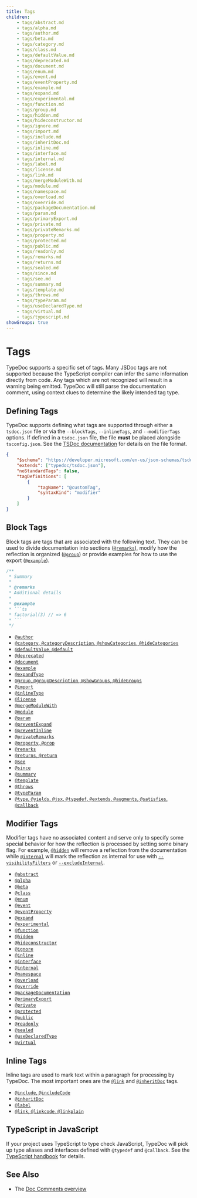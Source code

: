```yaml
---
title: Tags
children:
    - tags/abstract.md
    - tags/alpha.md
    - tags/author.md
    - tags/beta.md
    - tags/category.md
    - tags/class.md
    - tags/defaultValue.md
    - tags/deprecated.md
    - tags/document.md
    - tags/enum.md
    - tags/event.md
    - tags/eventProperty.md
    - tags/example.md
    - tags/expand.md
    - tags/experimental.md
    - tags/function.md
    - tags/group.md
    - tags/hidden.md
    - tags/hideconstructor.md
    - tags/ignore.md
    - tags/import.md
    - tags/include.md
    - tags/inheritDoc.md
    - tags/inline.md
    - tags/interface.md
    - tags/internal.md
    - tags/label.md
    - tags/license.md
    - tags/link.md
    - tags/mergeModuleWith.md
    - tags/module.md
    - tags/namespace.md
    - tags/overload.md
    - tags/override.md
    - tags/packageDocumentation.md
    - tags/param.md
    - tags/primaryExport.md
    - tags/private.md
    - tags/privateRemarks.md
    - tags/property.md
    - tags/protected.md
    - tags/public.md
    - tags/readonly.md
    - tags/remarks.md
    - tags/returns.md
    - tags/sealed.md
    - tags/since.md
    - tags/see.md
    - tags/summary.md
    - tags/template.md
    - tags/throws.md
    - tags/typeParam.md
    - tags/useDeclaredType.md
    - tags/virtual.md
    - tags/typescript.md
showGroups: true
---
```


# Tags

TypeDoc supports a specific set of tags. Many JSDoc tags are not supported because the TypeScript
compiler can infer the same information directly from code. Any tags which are not recognized will
result in a warning being emitted. TypeDoc will still parse the documentation comment, using context
clues to determine the likely intended tag type.

## Defining Tags

TypeDoc supports defining what tags are supported through either a `tsdoc.json` file or via the
`--blockTags`, `--inlineTags`, and `--modifierTags` options. If defined in a `tsdoc.json` file,
the file **must** be placed alongside `tsconfig.json`. See the
[TSDoc documentation](https://tsdoc.org/pages/packages/tsdoc-config/) for details on the file format.

```json
{
    "$schema": "https://developer.microsoft.com/en-us/json-schemas/tsdoc/v0/tsdoc.schema.json",
    "extends": ["typedoc/tsdoc.json"],
    "noStandardTags": false,
    "tagDefinitions": [
        {
            "tagName": "@customTag",
            "syntaxKind": "modifier"
        }
    ]
}
```

## Block Tags

Block tags are tags that are associated with the following text. They can be
used to divide documentation into sections ([`@remarks`](./tags/remarks.md)),
modify how the reflection is organized ([`@group`](./tags/group.md)) or provide
examples for how to use the export ([`@example`](./tags/example.md)).

````ts
/**
 * Summary
 *
 * @remarks
 * Additional details
 *
 * @example
 * ```ts
 * factorial(3) // => 6
 * ```
 */
````

- [`@author`](./tags/author.md)
- [`@category`, `@categoryDescription`, `@showCategories`, `@hideCategories`](./tags/category.md)
- [`@defaultValue`, `@default`](./tags/defaultValue.md)
- [`@deprecated`](./tags/deprecated.md)
- [`@document`](./tags/document.md)
- [`@example`](./tags/example.md)
- [`@expandType`](./tags/expand.md#expandtype)
- [`@group`, `@groupDescription`, `@showGroups`, `@hideGroups`](./tags/group.md)
- [`@import`](./tags/import.md)
- [`@inlineType`](./tags/inline.md#inlinetype)
- [`@license`](./tags/license.md)
- [`@mergeModuleWith`](./tags/mergeModuleWith.md)
- [`@module`](./tags/module.md)
- [`@param`](./tags/param.md)
- [`@preventExpand`](./tags/expand.md#preventexpand)
- [`@preventInline`](./tags/inline.md#preventinline)
- [`@privateRemarks`](./tags/privateRemarks.md)
- [`@property`, `@prop`](./tags/property.md)
- [`@remarks`](./tags/remarks.md)
- [`@returns`, `@return`](./tags/returns.md)
- [`@see`](./tags/see.md)
- [`@since`](./tags/since.md)
- [`@summary`](./tags/summary.md)
- [`@template`](./tags/template.md)
- [`@throws`](./tags/throws.md)
- [`@typeParam`](./tags/typeParam.md)
- [`@type`, `@yields`, `@jsx`, `@typedef`, `@extends`, `@augments`, `@satisfies`, `@callback`](./tags/typescript.md)

## Modifier Tags

Modifier tags have no associated content and serve only to specify some special
behavior for how the reflection is processed by setting some binary flag. For
example, [`@hidden`](./tags/hidden.md) will remove a reflection from the
documentation while [`@internal`](./tags/internal.md) will mark the reflection
as internal for use with
[`--visibilityFilters`](./options/output.md#visibilityfilters) or
[`--excludeInternal`](./options/input.md#excludeinternal).

- [`@abstract`](./tags/abstract.md)
- [`@alpha`](./tags/alpha.md)
- [`@beta`](./tags/beta.md)
- [`@class`](./tags/class.md)
- [`@enum`](./tags/enum.md)
- [`@event`](./tags/event.md)
- [`@eventProperty`](./tags/eventProperty.md)
- [`@expand`](./tags/expand.md)
- [`@experimental`](./tags/experimental.md)
- [`@function`](./tags/function.md)
- [`@hidden`](./tags/hidden.md)
- [`@hideconstructor`](./tags/hideconstructor.md)
- [`@ignore`](./tags/ignore.md)
- [`@inline`](./tags/inline.md)
- [`@interface`](./tags/interface.md)
- [`@internal`](./tags/internal.md)
- [`@namespace`](./tags/namespace.md)
- [`@overload`](./tags/overload.md)
- [`@override`](./tags/override.md)
- [`@packageDocumentation`](./tags/packageDocumentation.md)
- [`@primaryExport`](./tags/primaryExport.md)
- [`@private`](./tags/private.md)
- [`@protected`](./tags/protected.md)
- [`@public`](./tags/public.md)
- [`@readonly`](./tags/readonly.md)
- [`@sealed`](./tags/sealed.md)
- [`@useDeclaredType`](./tags/useDeclaredType.md)
- [`@virtual`](./tags/virtual.md)

## Inline Tags

Inline tags are used to mark text within a paragraph for processing by TypeDoc. The most important ones are the
[`@link`](./tags/link.md) and [`@inheritDoc`](./tags/inheritDoc.md) tags.

- [`@include`, `@includeCode`](./tags/include.md)
- [`@inheritDoc`](./tags/inheritDoc.md)
- [`@label`](./tags/label.md)
- [`@link`, `@linkcode`, `@linkplain`](./tags/link.md)

## TypeScript in JavaScript

If your project uses TypeScript to type check JavaScript, TypeDoc will pick up
type aliases and interfaces defined with `@typedef` and `@callback`. See the
[TypeScript handbook](https://www.typescriptlang.org/docs/handbook/jsdoc-supported-types.html#typedef-callback-and-param)
for details.

## See Also

- The [Doc Comments overview](./doc-comments/index.md)
